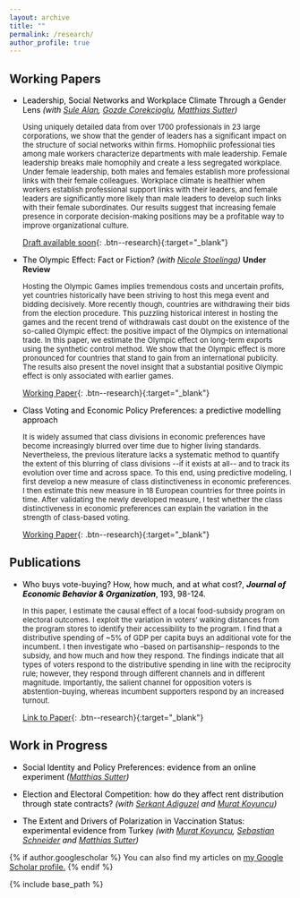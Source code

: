 ```yaml
---
layout: archive
title: ""
permalink: /research/
author_profile: true
---
```


## Working Papers

* <span style="color:Black"> Leadership, Social Networks and Workplace Climate Through a Gender Lens
	*(with [Sule Alan](https://sulealan.com/), [Gozde Corekcioglu](https://www.gozdecorekcioglu.com), [Matthias Sutter](https://www.coll.mpg.de/matthias-sutter))* </span>
	
	 <font size="2.5">  Using uniquely detailed data from over 1700 professionals in 23 large corporations, we show that the gender of leaders has a significant impact on the structure of social networks within firms. Homophilic professional ties among male workers characterize departments with male leadership. Female leadership breaks male homophily and create a less segregated workplace. Under female leadership, both males and females establish more professional links with their female colleagues. Workplace climate is healthier when workers establish professional support links with their leaders, and female leaders are significantly more likely than male leaders to develop such links with their female subordinates. Our results suggest that increasing female presence in corporate decision-making positions may be a profitable way to improve organizational culture. </font> 
	
	[Draft available soon](){: .btn--research}{:target="_blank"}
	
* <span style="color:Black"> The Olympic Effect: Fact or Fiction?
	*(with [Nicole Stoelinga](https://www.nicolestoelinga.com/home))* </span> <b>Under Review</b>
	
	<font size="2.5"> Hosting the Olympic Games implies tremendous costs and uncertain profits, yet countries historically have been striving to host this mega event and bidding decisively. More recently though, countries are withdrawing their bids from the election procedure. This puzzling historical interest in hosting the games and the recent trend of withdrawals cast doubt on the existence of the so-called Olympic effect: the positive impact of the Olympics on international trade. In this paper, we estimate the Olympic effect on long-term exports using the synthetic control method. We show that the Olympic effect is more pronounced for countries that stand to gain from an international publicity. The results also present the novel insight that a substantial positive Olympic effect is only associated with earlier games. </font> 	
	
	[Working Paper](/files/The_Olympic_Effect.pdf){: .btn--research}{:target="_blank"}
	
* <span style="color:Black"> Class Voting and Economic Policy Preferences: a predictive modelling approach </span>
	
	<font size="2.5"> It is widely assumed that class divisions in economic preferences have become increasingly blurred over time due to higher living standards. Nevertheless, the previous literature lacks a systematic method to quantify the extent of this blurring of class divisions --if it exists at all-- and to track its evolution over time and across space. To this end, using predictive modeling, I first develop a new measure of class distinctiveness in economic preferences. I then estimate this new measure in 18 European countries for three points in time. After validating the newly developed measure, I test whether the class distinctiveness in economic preferences can explain the variation in the strength of class-based voting. </font> 
	
	[Working Paper](/files/Class_voting_paper.pdf){: .btn--research}{:target="_blank"}



## Publications

* <span style="color:Black"> Who buys vote-buying? How, how much, and at what cost?, <b>*Journal of Economic Behavior & Organization*</b>, 193, 98-124. </span>

	<font size="2.5"> In this paper, I estimate the causal effect of a local food-subsidy program on electoral outcomes. I exploit the variation in voters’ walking distances from the program stores to identify their accessibility to the program. I find that a distributive spending of ~5% of GDP per capita buys an additional vote for the incumbent. I then investigate who –based on partisanship– responds to the subsidy, and how much and how they respond. The findings indicate that all types of voters respond to the distributive spending in line with the reciprocity rule; however, they respond through different channels and in different magnitude. Importantly, the salient channel for opposition voters is abstention-buying, whereas incumbent supporters respond by an increased turnout. </font> 

	[Link to Paper](https://www.sciencedirect.com/science/article/abs/pii/S0167268121004704){: .btn--research}{:target="_blank"}


## Work in Progress
	
* <span style="color:Black"> Social Identity and Policy Preferences: evidence from an online experiment
	*([Matthias Sutter](https://www.coll.mpg.de/matthias-sutter))* </span>
	
* <span style="color:Black"> Election and Electoral Competition: how do they affect rent distribution through state contracts?
	*(with [Serkant Adiguzel](https://serkantadiguzel.com/) and [Murat Koyuncu](https://academics.boun.edu.tr/mkoyuncu/))* </span>

* <span style="color:Black"> The Extent and Drivers of Polarization in Vaccination Status: experimental evidence from Turkey 
	*(with [Murat Koyuncu](https://academics.boun.edu.tr/mkoyuncu/), [Sebastian Schneider](https://sebastianoschneider.com/) and [Matthias Sutter](https://www.coll.mpg.de/matthias-sutter))* </span>

{% if author.googlescholar %}
  You can also find my articles on <u><a href="{{author.googlescholar}}">my Google Scholar profile</a>.</u>
{% endif %}

{% include base_path %}

<!--- {% for post in site.publications reversed %}
  {% include archive-single.html %}
{% endfor %} --->


